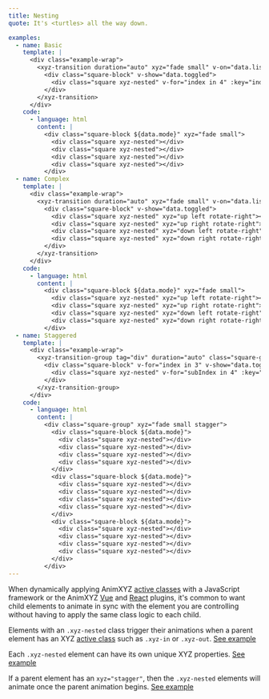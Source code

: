 ```yaml
---
title: Nesting
quote: It's <turtles> all the way down.

examples:
  - name: Basic
    template: |
      <div class="example-wrap">
        <xyz-transition duration="auto" xyz="fade small" v-on="data.listeners">
          <div class="square-block" v-show="data.toggled">
            <div class="square xyz-nested" v-for="index in 4" :key="index"></div>
          </div>
        </xyz-transition>
      </div>
    code:
      - language: html
        content: |
          <div class="square-block ${data.mode}" xyz="fade small">
            <div class="square xyz-nested"></div>
            <div class="square xyz-nested"></div>
            <div class="square xyz-nested"></div>
            <div class="square xyz-nested"></div>
          </div>
  - name: Complex
    template: |
      <div class="example-wrap">
        <xyz-transition duration="auto" xyz="fade small" v-on="data.listeners">
          <div class="square-block" v-show="data.toggled">
            <div class="square xyz-nested" xyz="up left rotate-right"></div>
            <div class="square xyz-nested" xyz="up right rotate-right"></div>
            <div class="square xyz-nested" xyz="down left rotate-right"></div>
            <div class="square xyz-nested" xyz="down right rotate-right"></div>
          </div>
        </xyz-transition>
      </div>
    code:
      - language: html
        content: |
          <div class="square-block ${data.mode}" xyz="fade small">
            <div class="square xyz-nested" xyz="up left rotate-right"></div>
            <div class="square xyz-nested" xyz="up right rotate-right"></div>
            <div class="square xyz-nested" xyz="down left rotate-right"></div>
            <div class="square xyz-nested" xyz="down right rotate-right"></div>
          </div>
  - name: Staggered
    template: |
      <div class="example-wrap">
        <xyz-transition-group tag="div" duration="auto" class="square-group" xyz="fade small stagger" v-on="data.listeners">
          <div class="square-block" v-for="index in 3" v-show="data.toggled" :key="index">
            <div class="square xyz-nested" v-for="subIndex in 4" :key="subIndex"></div>
          </div>
        </xyz-transition-group>
      </div>
    code:
      - language: html
        content: |
          <div class="square-group" xyz="fade small stagger">
            <div class="square-block ${data.mode}">
              <div class="square xyz-nested"></div>
              <div class="square xyz-nested"></div>
              <div class="square xyz-nested"></div>
              <div class="square xyz-nested"></div>
            </div>
            <div class="square-block ${data.mode}">
              <div class="square xyz-nested"></div>
              <div class="square xyz-nested"></div>
              <div class="square xyz-nested"></div>
              <div class="square xyz-nested"></div>
            </div>
            <div class="square-block ${data.mode}">
              <div class="square xyz-nested"></div>
              <div class="square xyz-nested"></div>
              <div class="square xyz-nested"></div>
              <div class="square xyz-nested"></div>
            </div>
          </div>
---
```


When dynamically applying AnimXYZ [active classes](#active-classes) with a JavaScript framework or the AnimXYZ [Vue](#vue) and [React](#react) plugins, it's common to want child elements to animate in sync with the element you are controlling without having to apply the same class logic to each child.

Elements with an `.xyz-nested` class trigger their animations when a parent element has an XYZ [active class](#active-classes) such as `.xyz-in` or `.xyz-out`. [See example](?tab=examples&example=Basic#nesting)

Each `.xyz-nested` element can have its own unique XYZ properties. [See example](?tab=examples&example=Complex#nesting)

If a parent element has an `xyz="stagger"`, then the `.xyz-nested` elements will animate once the parent animation begins. [See example](?tab=examples&example=Staggered#nesting)
